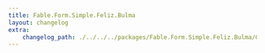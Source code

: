 ```yaml
---
title: Fable.Form.Simple.Feliz.Bulma
layout: changelog
extra:
    changelog_path: ./../../../packages/Fable.Form.Simple.Feliz.Bulma/CHANGELOG.md
---
```

